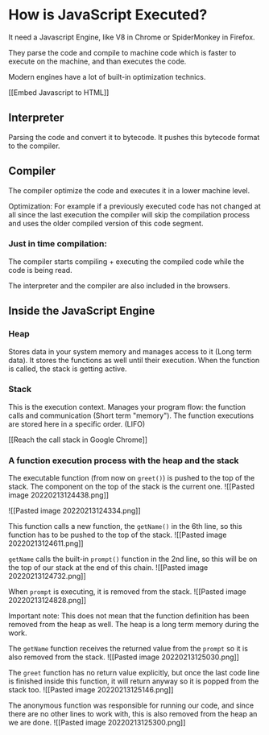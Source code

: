 # How is JavaScript Executed?

It need a Javascript Engine, like V8 in Chrome or SpiderMonkey in Firefox. 

They parse the code and compile to machine code which is faster to execute on the machine, and than executes the code. 

Modern engines have a lot of built-in optimization technics.  

[[Embed Javascript to HTML]]

## Interpreter
Parsing the code and convert it to bytecode. It pushes this bytecode format to the compiler. 

## Compiler
The compiler optimize the code and executes it in a lower machine level. 

Optimization: For example if a previously executed code has not changed at all since the last execution the compiler will skip the compilation process and uses the older compiled version of this code segment. 

### Just in time compilation:
The compiler starts compiling + executing the compiled code while the code is being read. 

The interpreter and the compiler are also included in the browsers. 


## Inside the JavaScript Engine

### Heap
Stores data in your system memory and manages access to it (Long term data).
It stores the functions as well until their execution. When the function is called, the stack is getting active. 

### Stack
This is the execution context. Manages your program flow: the function calls and communication (Short term "memory"). The function executions are stored here in a specific order. (LIFO)

[[Reach the call stack in Google Chrome]]

### A function execution process with the heap and the stack
The executable function (from now on `greet()`) is pushed to the top of the stack. The component on the top of the stack is the current one. 
![[Pasted image 20220213124438.png]]

![[Pasted image 20220213124334.png]]

This function calls a new function, the `getName()` in the 6th line, so this function has to be pushed to the top of the stack. 
![[Pasted image 20220213124611.png]]

`getName` calls the built-in `prompt()` function in the 2nd line, so this will be on the top of our stack at the end of this chain.
![[Pasted image 20220213124732.png]]

When `prompt` is executing, it is removed from the stack. 
![[Pasted image 20220213124828.png]]

Important note: This does not mean that the function definition has been removed from the heap as well. The heap is a long term memory during the work. 

The `getName` function receives the returned value from the `prompt` so it is also removed from the stack. 
![[Pasted image 20220213125030.png]]

The `greet` function has no return value explicitly, but once the last code line is finished inside this function, it will return anyway so it is popped from the stack too. 
![[Pasted image 20220213125146.png]]

The anonymous function was responsible for running our code, and since there are no other lines to work with, this is also removed from the heap an we are done. 
![[Pasted image 20220213125300.png]]